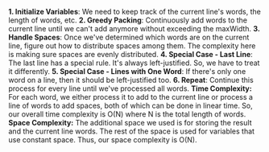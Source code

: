 **1. Initialize Variables**: We need to keep track of the current line's words, the length of words, etc.
**2. Greedy Packing**: Continuously add words to the current line until we can't add anymore without exceeding the maxWidth.
**3. Handle Spaces**: Once we've determined which words are on the current line, figure out how to distribute spaces among them. The complexity here is making sure spaces are evenly distributed.
**4. Special Case - Last Line**: The last line has a special rule. It's always left-justified. So, we have to treat it differently.
**5. Special Case - Lines with One Word**: If there's only one word on a line, then it should be left-justified too.
**6. Repeat**: Continue this process for every line until we've processed all words.
​
**Time Complexity:**
For each word, we either process it to add to the current line or process a line of words to add spaces, both of which can be done in linear time. So, our overall time complexity is O(N) where N is the total length of words.
​
**Space Complexity:**
The additional space we used is for storing the result and the current line words. The rest of the space is used for variables that use constant space. Thus, our space complexity is O(N).